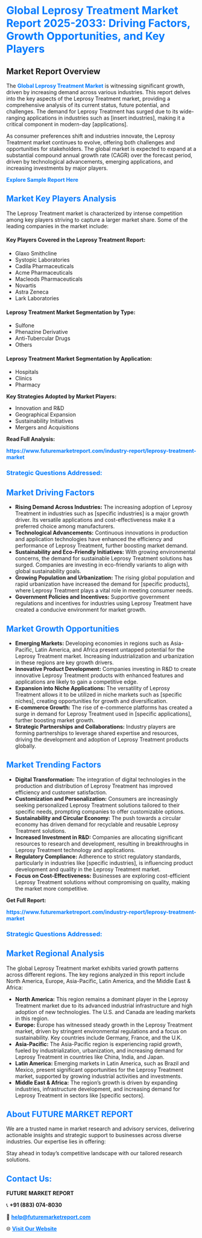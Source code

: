 <h1 style="color: #007BFF;">Global Leprosy Treatment Market Report 2025-2033: Driving Factors, Growth Opportunities, and Key Players</h1>

<section id="overview">
<h2>Market Report Overview</h2>
<p>The <a href="https://www.futuremarketreport.com/industry-report/leprosy-treatment-market" style="color: #007BFF; text-decoration: none;"><strong>Global Leprosy Treatment Market</strong></a> is witnessing significant growth, driven by increasing demand across various industries. This report delves into the key aspects of the Leprosy Treatment market, providing a comprehensive analysis of its current status, future potential, and challenges. The demand for Leprosy Treatment has surged due to its wide-ranging applications in industries such as [insert industries], making it a critical component in modern-day [applications].</p>
<p>As consumer preferences shift and industries innovate, the Leprosy Treatment market continues to evolve, offering both challenges and opportunities for stakeholders. The global market is expected to expand at a substantial compound annual growth rate (CAGR) over the forecast period, driven by technological advancements, emerging applications, and increasing investments by major players.</p>
</section>

<section id="overview">
<p><a href="https://www.futuremarketreport.com/request-sample/reportId=63595" style="color: #007BFF; text-decoration: none;"><strong>Explore Sample Report Here</strong></a></p>
</section>

<section id="key-players">
<h2 style="color: #007BFF;">Market Key Players Analysis</h2>
<p>The Leprosy Treatment market is characterized by intense competition among key players striving to capture a larger market share. Some of the leading companies in the market include:</p>
<h4>Key Players Covered in the Leprosy Treatment Report:</h4>
<ul><li>Glaxo Smithcline</li><li>Systopic Laboratories</li><li>Cadila Pharmaceuticals</li><li>Acme Pharmaceuticals</li><li>Macleods Pharmaceuticals</li><li>Novartis</li><li>Astra Zeneca</li><li>Lark Laboratories</li></ul>
<h4>Leprosy Treatment Market Segmentation by Type:</h4>
<ul><li>Sulfone</li><li>Phenazine Derivative</li><li>Anti-Tubercular Drugs</li><li>Others</li></ul>

<h4>Leprosy Treatment Market Segmentation by Application:</h4>
<ul><li>Hospitals</li><li>Clinics</li><li>Pharmacy</li></ul>
<p><strong>Key Strategies Adopted by Market Players:</strong></p>
<ul>
<li>Innovation and R&D</li>
<li>Geographical Expansion</li>
<li>Sustainability Initiatives</li>
<li>Mergers and Acquisitions</li>
</ul>
</section>

<section>
<p><strong>Read Full Analysis: </strong></p><a href="https://www.futuremarketreport.com/industry-report/leprosy-treatment-market" style="color: #007BFF; text-decoration: none;"><strong>https://www.futuremarketreport.com/industry-report/leprosy-treatment-market</strong></a>
<h3 style="color: #007BFF;">Strategic Questions Addressed:</h3>
</section>

<section id="driving-factors">
<h2 style="color: #007BFF;">Market Driving Factors</h2>
<ul>
<li><strong>Rising Demand Across Industries:</strong> The increasing adoption of Leprosy Treatment in industries such as [specific industries] is a major growth driver. Its versatile applications and cost-effectiveness make it a preferred choice among manufacturers.</li>
<li><strong>Technological Advancements:</strong> Continuous innovations in production and application technologies have enhanced the efficiency and performance of Leprosy Treatment, further boosting market demand.</li>
<li><strong>Sustainability and Eco-Friendly Initiatives:</strong> With growing environmental concerns, the demand for sustainable Leprosy Treatment solutions has surged. Companies are investing in eco-friendly variants to align with global sustainability goals.</li>
<li><strong>Growing Population and Urbanization:</strong> The rising global population and rapid urbanization have increased the demand for [specific products], where Leprosy Treatment plays a vital role in meeting consumer needs.</li>
<li><strong>Government Policies and Incentives:</strong> Supportive government regulations and incentives for industries using Leprosy Treatment have created a conducive environment for market growth.</li>
</ul>
</section>

<section id="growth-opportunities">
<h2 style="color: #007BFF;">Market Growth Opportunities</h2>
<ul>
<li><strong>Emerging Markets:</strong> Developing economies in regions such as Asia-Pacific, Latin America, and Africa present untapped potential for the Leprosy Treatment market. Increasing industrialization and urbanization in these regions are key growth drivers.</li>
<li><strong>Innovative Product Development:</strong> Companies investing in R&D to create innovative Leprosy Treatment products with enhanced features and applications are likely to gain a competitive edge.</li>
<li><strong>Expansion into Niche Applications:</strong> The versatility of Leprosy Treatment allows it to be utilized in niche markets such as [specific niches], creating opportunities for growth and diversification.</li>
<li><strong>E-commerce Growth:</strong> The rise of e-commerce platforms has created a surge in demand for Leprosy Treatment used in [specific applications], further boosting market growth.</li>
<li><strong>Strategic Partnerships and Collaborations:</strong> Industry players are forming partnerships to leverage shared expertise and resources, driving the development and adoption of Leprosy Treatment products globally.</li>
</ul>
</section>

<section id="trending-factors">
<h2 style="color: #007BFF;">Market Trending Factors</h2>
<ul>
<li><strong>Digital Transformation:</strong> The integration of digital technologies in the production and distribution of Leprosy Treatment has improved efficiency and customer satisfaction.</li>
<li><strong>Customization and Personalization:</strong> Consumers are increasingly seeking personalized Leprosy Treatment solutions tailored to their specific needs, prompting companies to offer customizable options.</li>
<li><strong>Sustainability and Circular Economy:</strong> The push towards a circular economy has driven demand for recyclable and reusable Leprosy Treatment solutions.</li>
<li><strong>Increased Investment in R&D:</strong> Companies are allocating significant resources to research and development, resulting in breakthroughs in Leprosy Treatment technology and applications.</li>
<li><strong>Regulatory Compliance:</strong> Adherence to strict regulatory standards, particularly in industries like [specific industries], is influencing product development and quality in the Leprosy Treatment market.</li>
<li><strong>Focus on Cost-Effectiveness:</strong> Businesses are exploring cost-efficient Leprosy Treatment solutions without compromising on quality, making the market more competitive.</li>
</ul>
</section>

<section>
<p><strong>Get Full Report: </strong></p><a href="https://www.futuremarketreport.com/industry-report/leprosy-treatment-market" style="color: #007BFF; text-decoration: none;"><strong>https://www.futuremarketreport.com/industry-report/leprosy-treatment-market</strong></a>
<h3 style="color: #007BFF;">Strategic Questions Addressed:</h3>
</section>


<section id="regional-analysis">
<h2 style="color: #007BFF;">Market Regional Analysis</h2>
<p>The global Leprosy Treatment market exhibits varied growth patterns across different regions. The key regions analyzed in this report include North America, Europe, Asia-Pacific, Latin America, and the Middle East & Africa:</p>
<ul>
<li><strong>North America:</strong> This region remains a dominant player in the Leprosy Treatment market due to its advanced industrial infrastructure and high adoption of new technologies. The U.S. and Canada are leading markets in this region.</li>
<li><strong>Europe:</strong> Europe has witnessed steady growth in the Leprosy Treatment market, driven by stringent environmental regulations and a focus on sustainability. Key countries include Germany, France, and the U.K.</li>
<li><strong>Asia-Pacific:</strong> The Asia-Pacific region is experiencing rapid growth, fueled by industrialization, urbanization, and increasing demand for Leprosy Treatment in countries like China, India, and Japan.</li>
<li><strong>Latin America:</strong> Emerging markets in Latin America, such as Brazil and Mexico, present significant opportunities for the Leprosy Treatment market, supported by growing industrial activities and investments.</li>
<li><strong>Middle East & Africa:</strong> The region’s growth is driven by expanding industries, infrastructure development, and increasing demand for Leprosy Treatment in sectors like [specific sectors].</li>
</ul>
</section>

<footer>
<h2 style="color: #007BFF;">About FUTURE MARKET REPORT</h2>
<p>We are a trusted name in market research and advisory services, delivering actionable insights and strategic support to businesses across diverse industries. Our expertise lies in offering:</p>

<p>Stay ahead in today’s competitive landscape with our tailored research solutions.</p>

<h2 style="color: #007BFF;">Contact Us:</h2>
<p><strong>FUTURE MARKET REPORT</strong></p>
<p>📞 <strong>+91 (883) 074-8030</strong></p>
<p>📧 <strong><a href="mailto:help@futuremarketreport.com" style="color: #007BFF;">help@futuremarketreport.com</a></strong></p>
<p>🌐 <strong><a href="https://www.futuremarketreport.com/" style="color: #007BFF;">Visit Our Website</a></strong></p>
</footer>